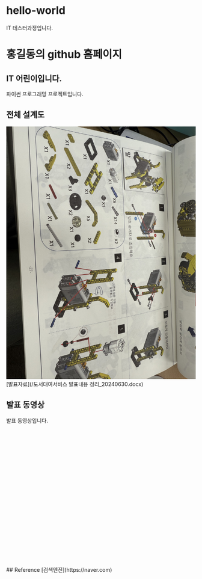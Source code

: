 # hello-world
IT 테스터과정입니다.
# 홍길동의 github 홈페이지
## IT 어린이입니다.
 파이썬 프로그래밍 프로젝트입니다. 
## 전체 설계도
<img src="KakaoTalk_20250910_113004626.jpg"/><br>
[발표자료](/도서대여서비스 발표내용 정리_20240630.docx)<br>
## 발표 동영상
발표 동영상입니다.
<iframe id="ytplayer" type="text/html" width="640" height="360“ src="https://www.youtube.com/live/QbFxu9vf8Yk?si=7bPQIdKGwfYSP-g0" frameborder="0"></iframe>
## Reference
[검색엔진](https://naver.com)
